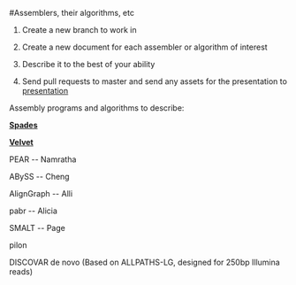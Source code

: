 #Assemblers, their algorithms, etc 

1. Create a new branch to work in 

2. Create a new document for each assembler or algorithm of interest 

3. Describe it to the best of your ability 

4. Send pull requests to master and send any assets for the presentation 
to [presentation](https://github.com/biol7210-genomes/presentation) 

Assembly programs and algorithms to describe: 

**[Spades](/spades.md)**

**[Velvet](/Velvet.md)** 

PEAR -- Namratha

ABySS -- Cheng

AlignGraph -- Alli

pabr -- Alicia 

SMALT -- Page

pilon 


DISCOVAR de novo (Based on ALLPATHS-LG, designed for 250bp Illumina reads)




